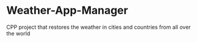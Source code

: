 # Weather-App-Manager
CPP project that restores the weather in cities and countries from all over the world
